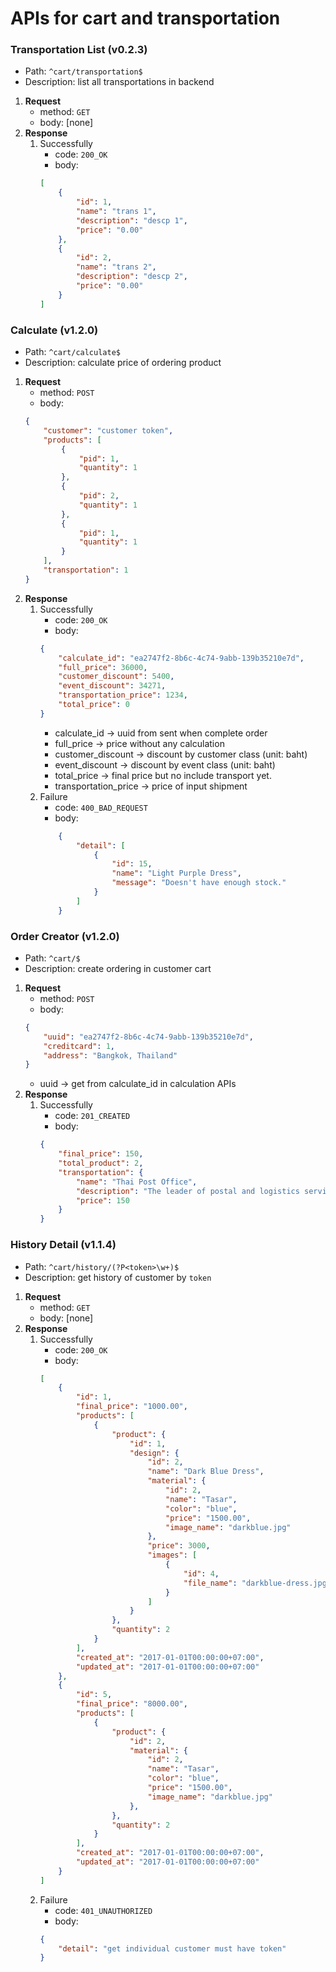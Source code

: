 # APIs for cart and transportation

### Transportation List **(v0.2.3)**
- Path: `^cart/transportation$`
- Description: list all transportations in backend
1. **Request**
    - method: `GET`
    - body: [none]
2. **Response**
    1. Successfully
        - code: `200_OK`
        - body:
        ```json
        [
            {
                "id": 1,
                "name": "trans 1",
                "description": "descp 1",
                "price": "0.00"
            },
            {
                "id": 2,
                "name": "trans 2",
                "description": "descp 2",
                "price": "0.00"
            }
        ]
        ```

### Calculate **(v1.2.0)**
- Path: `^cart/calculate$`
- Description: calculate price of ordering product
1. **Request**
    - method: `POST`
    - body:
    ```json
    {
        "customer": "customer token",
        "products": [
            {
                "pid": 1,
                "quantity": 1
            },
            {
                "pid": 2,
                "quantity": 1
            },
            {
                "pid": 1,
                "quantity": 1
            }
        ],
        "transportation": 1
    }
    ```
2. **Response**
    1. Successfully
        - code: `200_OK`
        - body:
        ```json
        {
            "calculate_id": "ea2747f2-8b6c-4c74-9abb-139b35210e7d",
            "full_price": 36000,
            "customer_discount": 5400,
            "event_discount": 34271,
            "transportation_price": 1234,
            "total_price": 0
        }
        ```
        - calculate_id -> uuid from sent when complete order
        - full_price -> price without any calculation
        - customer_discount -> discount by customer class (unit: baht)
        - event_discount -> discount by event class (unit: baht)
        - total_price -> final price but no include transport yet.
        - transportation_price -> price of input shipment
    2. Failure
        - code: `400_BAD_REQUEST`
        - body: 
        ```json 
            {
                "detail": [
                    {
                        "id": 15, 
                        "name": "Light Purple Dress", 
                        "message": "Doesn't have enough stock."
                    }
                ]
            }
        ```

### Order Creator **(v1.2.0)**
- Path: `^cart/$`
- Description: create ordering in customer cart
1. **Request**
    - method: `POST`
    - body:
    ```json
    {
        "uuid": "ea2747f2-8b6c-4c74-9abb-139b35210e7d",
        "creditcard": 1,
        "address": "Bangkok, Thailand"
    }
    ```
    - uuid -> get from calculate_id in calculation APIs
2. **Response**
    1. Successfully
        - code: `201_CREATED`
        - body:
        ```json
        {
            "final_price": 150,
            "total_product": 2,
            "transportation": {
                "name": "Thai Post Office",
                "description": "The leader of postal and logistics service in ASEAN.",
                "price": 150
            }
        }
        ```

### History Detail **(v1.1.4)**
- Path: `^cart/history/(?P<token>\w+)$`
- Description: get history of customer by `token`
1. **Request**
    - method: `GET`
    - body: [none]
2. **Response**
    1. Successfully
        - code: `200_OK`
        - body:
        ```json
        [
            {
                "id": 1,
                "final_price": "1000.00",
                "products": [
                    {
                        "product": {
                            "id": 1,
                            "design": {
                                "id": 2,
                                "name": "Dark Blue Dress",
                                "material": {
                                    "id": 2,
                                    "name": "Tasar",
                                    "color": "blue",
                                    "price": "1500.00",
                                    "image_name": "darkblue.jpg"
                                },
                                "price": 3000,
                                "images": [
                                    {
                                        "id": 4,
                                        "file_name": "darkblue-dress.jpg"
                                    }
                                ]
                            }
                        },
                        "quantity": 2
                    }
                ],
                "created_at": "2017-01-01T00:00:00+07:00",
                "updated_at": "2017-01-01T00:00:00+07:00"
            },
            {
                "id": 5,
                "final_price": "8000.00",
                "products": [
                    {
                        "product": {
                            "id": 2,
                            "material": {
                                "id": 2,
                                "name": "Tasar",
                                "color": "blue",
                                "price": "1500.00",
                                "image_name": "darkblue.jpg"
                            },
                        },
                        "quantity": 2
                    }
                ],
                "created_at": "2017-01-01T00:00:00+07:00",
                "updated_at": "2017-01-01T00:00:00+07:00"
            }
        ]
        ```
    2. Failure
        - code: `401_UNAUTHORIZED`
        - body:
        ```json
        {
            "detail": "get individual customer must have token"
        }
        ```

